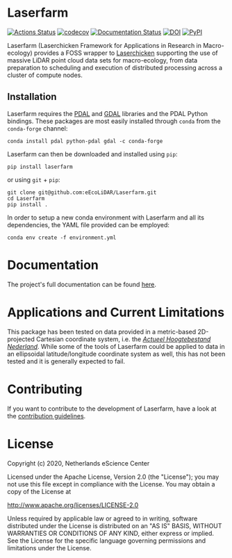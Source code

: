 # Laserfarm

[![Actions Status](https://github.com/eEcoLiDAR/Laserfarm/workflows/build%20and%20test/badge.svg)](https://github.com/eEcoLiDAR/Laserfarm/actions)
[![codecov](https://codecov.io/gh/eEcoLiDAR/Laserfarm/branch/master/graph/badge.svg)](https://codecov.io/gh/eEcoLiDAR/Laserfarm)
[![Documentation Status](https://readthedocs.org/projects/laserfarm/badge/?version=latest)](https://laserfarm.readthedocs.io/en/latest/?badge=latest)
[![DOI](https://zenodo.org/badge/DOI/10.5281/zenodo.3842781.svg)](https://doi.org/10.5281/zenodo.3842781)
[![PyPI](https://img.shields.io/pypi/v/laserfarm.svg)](https://pypi.python.org/pypi/laserfarm)

Laserfarm (Laserchicken Framework for Applications in Research in Macro-ecology) provides a FOSS wrapper to 
[Laserchicken](https://github.com/eEcoLiDAR/laserchicken) supporting the use of massive LiDAR point cloud data sets for 
macro-ecology, from data preparation to scheduling and execution of distributed processing across a cluster of compute 
nodes.

## Installation

Laserfarm requires the [PDAL](https://pdal.io) and [GDAL](https://gdal.org) libraries and the PDAL Python 
bindings. These packages are most easily installed through `conda` from the `conda-forge` channel:
```shell script
conda install pdal python-pdal gdal -c conda-forge
```
Laserfarm can then be downloaded and installed using `pip`:
```shell script
pip install laserfarm
```
or using `git` + `pip`:
```shell script
git clone git@github.com:eEcoLiDAR/Laserfarm.git
cd Laserfarm
pip install .
```
In order to setup a new conda environment with Laserfarm and all its dependencies, the YAML file provided can be 
employed:
```shell script
conda env create -f environment.yml
```

# Documentation

The project's full documentation can be found [here](https://laserfarm.readthedocs.io/en/latest/).

# Applications and Current Limitations

This package has been tested on data provided in a metric-based 2D-projected Cartesian coordinate system, i.e. the 
*[Actueel Hoogtebestand Nederland](https://www.pdok.nl/introductie/-/article/actueel-hoogtebestand-nederland-ahn3-)*. 
While some of the tools of Laserfarm could be applied to data in an ellipsoidal latitude/longitude coordinate system 
as well, this has not been tested and it is generally expected to fail. 

# Contributing

If you want to contribute to the development of Laserfarm,
have a look at the  [contribution guidelines](CONTRIBUTING.md).

# License

Copyright (c) 2020, Netherlands eScience Center

Licensed under the Apache License, Version 2.0 (the "License");
you may not use this file except in compliance with the License.
You may obtain a copy of the License at

http://www.apache.org/licenses/LICENSE-2.0

Unless required by applicable law or agreed to in writing, software
distributed under the License is distributed on an "AS IS" BASIS,
WITHOUT WARRANTIES OR CONDITIONS OF ANY KIND, either express or implied.
See the License for the specific language governing permissions and
limitations under the License.